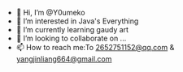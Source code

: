 - 👋 Hi, I’m @Y0umeko
- 👀 I’m interested in Java's Everything
- 🌱 I’m currently learning gaudy art
- 💞️ I’m looking to collaborate on ...
- 📫 How to reach me:To 2652751152@qq.com & yangjinliang664@gmail.com

<!---
Y0umeko/Y0umeko is a ✨ special ✨ repository because its `README.md` (this file) appears on your GitHub profile.
You can click the Preview link to take a look at your changes.
--->

